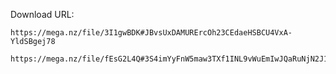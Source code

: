 Download URL:
```
https://mega.nz/file/3I1gwBDK#JBvsUxDAMURErcOh23CEdaeHSBCU4VxA-YldSBgej78
```

```
https://mega.nz/file/fEsG2L4Q#3S4imYyFnW5maw3TXf1INL9vWuEmIwJQaRuNjN2J1J8
```
